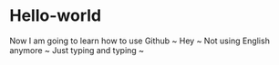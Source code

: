 # Hello-world
Now I am going to learn how to use Github ~ 
Hey ~
Not using English anymore ~
Just typing and typing ~
